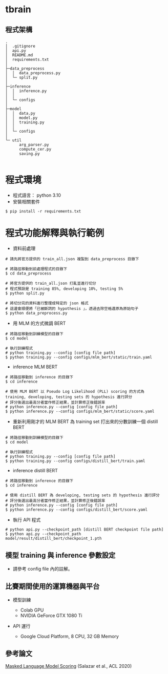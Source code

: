 # tbrain

## 程式架構
```
.
│  .gitignore
│  api.py
│  README.md
│  requirements.txt
│  
├─data_preprocess
│  │  data_preprocess.py
│  └─ split.py
│          
├─inference
│  │  inference.py
│  │  
│  └─ configs
│                  
├─model
│  │  data.py
│  │  model.py
│  │  training.py
│  │              
│  └─ configs
│                  
└─ util
      arg_parser.py
      compute_cer.py
      saving.py
        
```


# 程式環境
* 程式語言：
python 3.10
* 安裝相關套件
``` 
$ pip install -r requirements.txt 
```


# 程式功能解釋與執行範例

* 資料前處理
```
# 請先將官方提供的 train_all.json 複製到 data_preprocess 目錄下

# 將路徑移動到前處理程式的目錄下
$ cd data_preprocess

# 將官方提供的 train_all.json 打亂並進行切分
# 程式預設是 training 85%, developing 10%, testing 5%
$ python split.py

# 將切分完的資料進行整理成特定的 json 格式
# 這邊會順便將「已被斷詞的 hypothesis 」，透過去除空格還原為原始句子
$ python data_preprocess.py
```


* 用 MLM 的方式微調 BERT
```
# 將路徑移動到訓練模型的目錄下
$ cd model

# 執行訓練程式
# python training.py --config [config file path] 
$ python training.py --config configs/mlm_bert/static/train.yaml
```


* inference MLM BERT
```
# 將路徑移動到 inference 的目錄下
$ cd inference

# 使用 MLM BERT 以 Pseudo Log Likelihood (PLL) scoring 的方式為 training, developing, testing sets 的 hypothesis 進行評分
# 評分後選出最高分者當作修正結果，並計算修正後錯誤率
# python inference.py --config [config file path]
$ python inference.py --config configs/mlm_bert/static/score.yaml
```


* 重新利用剛才的 MLM BERT 為 training set 打出來的分數訓練一個 distill BERT
```
# 將路徑移動到訓練模型的目錄下
$ cd model

# 執行訓練程式
# python training.py --config [config file path] 
$ python training.py --config configs/distill_bert/train.yaml
```


* inference distill BERT
```
# 將路徑移動到 inference 的目錄下
$ cd inference

# 使用 distill BERT 為 developing, testing sets 的 hypothesis 進行評分
# 評分後選出最高分者當作修正結果，並計算修正後錯誤率
# python inference.py --config [config file path]
$ python inference.py --config configs/distill_bert/score.yaml
```


* 執行 API 程式
```
# python api.py --checkpoint_path [distill BERT checkpoint file path]
$ python api.py --checkpoint_path model/result/distill_bert/checkpoint_1.pth
```

## 模型 training 與 inference 參數設定
* 請參考 config file 內的註解。

## 比賽期間使用的運算機器與平台
* 模型訓練
  * Colab GPU
  * NVIDIA GeForce GTX 1080 Ti

* API 運行 
  * Google Cloud Platform, 8 CPU, 32 GB Memory


## 參考論文
[Masked Language Model Scoring](https://aclanthology.org/2020.acl-main.240) (Salazar et al., ACL 2020)
